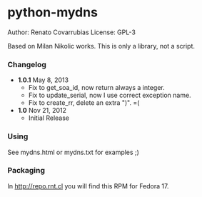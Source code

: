 python-mydns
========

Author: Renato Covarrubias
License: GPL-3

Based on Milan Nikolic works. This is only a library, not a script.

### Changelog
- **1.0.1** May  8, 2013
  * Fix to get_soa_id, now return always a integer.
  * Fix to update_serial, now I use correct exception name.
  * Fix to create_rr, delete an extra ")". =(
- **1.0** Nov 21, 2012
  * Initial Release

### Using

  See mydns.html or mydns.txt for examples ;)
  
### Packaging

  In http://repo.rnt.cl you will find this RPM for Fedora 17.
